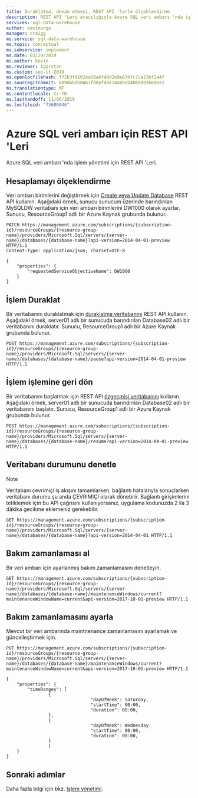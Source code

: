 ```yaml
---
title: Duraklatma, devam etmeyi, REST API 'lerle ölçeklendirme
description: REST API 'Leri aracılığıyla Azure SQL veri ambarı 'nda işlem gücünü yönetin.
services: sql-data-warehouse
author: kevinvngo
manager: craigg
ms.service: sql-data-warehouse
ms.topic: conceptual
ms.subservice: implement
ms.date: 03/29/2019
ms.author: kevin
ms.reviewer: igorstan
ms.custom: seo-lt-2019
ms.openlocfilehash: f72b3fd1024a68a6f48d2e9e676fc7ca23bf2a4f
ms.sourcegitcommit: 609d4bdb0467fd0af40e14a86eb40b9d03669ea1
ms.translationtype: MT
ms.contentlocale: tr-TR
ms.lasthandoff: 11/06/2019
ms.locfileid: "73686046"
---
```

# <a name="rest-apis-for-azure-sql-data-warehouse"></a>Azure SQL veri ambarı için REST API 'Leri
Azure SQL veri ambarı 'nda işlem yönetimi için REST API 'Leri.

## <a name="scale-compute"></a>Hesaplamayı ölçeklendirme
Veri ambarı birimlerini değiştirmek için [Create veya Update Database](/rest/api/sql/databases/createorupdate) REST API kullanın. Aşağıdaki örnek, sunucu sunucum üzerinde barındırılan MySQLDW veritabanı için veri ambarı birimlerini DW1000 olarak ayarlar. Sunucu, ResourceGroup1 adlı bir Azure Kaynak grubunda bulunur.

```
PATCH https://management.azure.com/subscriptions/{subscription-id}/resourceGroups/{resource-group-name}/providers/Microsoft.Sql/servers/{server-name}/databases/{database-name}?api-version=2014-04-01-preview HTTP/1.1
Content-Type: application/json; charset=UTF-8

{
    "properties": {
        "requestedServiceObjectiveName": DW1000
    }
}
```

## <a name="pause-compute"></a>İşlem Duraklat

Bir veritabanını duraklatmak için [duraklatma veritabanını](/rest/api/sql/databases/pause) REST API kullanın. Aşağıdaki örnek, server01 adlı bir sunucuda barındırılan Database02 adlı bir veritabanını duraklatır. Sunucu, ResourceGroup1 adlı bir Azure Kaynak grubunda bulunur.

```
POST https://management.azure.com/subscriptions/{subscription-id}/resourceGroups/{resource-group-name}/providers/Microsoft.Sql/servers/{server-name}/databases/{database-name}/pause?api-version=2014-04-01-preview HTTP/1.1
```

## <a name="resume-compute"></a>İşlem işlemine geri dön

Bir veritabanını başlatmak için REST API [özgeçmişi veritabanını](/rest/api/sql/databases/resume) kullanın. Aşağıdaki örnek, server01 adlı bir sunucuda barındırılan Database02 adlı bir veritabanını başlatır. Sunucu, ResourceGroup1 adlı bir Azure Kaynak grubunda bulunur. 

```
POST https://management.azure.com/subscriptions/{subscription-id}/resourceGroups/{resource-group-name}/providers/Microsoft.Sql/servers/{server-name}/databases/{database-name}/resume?api-version=2014-04-01-preview HTTP/1.1
```

## <a name="check-database-state"></a>Veritabanı durumunu denetle

> [!NOTE]
> Veritabanı çevrimiçi iş akışını tamamlarken, bağlantı hatalarıyla sonuçlarken veritabanı durumu şu anda ÇEVRIMIÇI olarak dönebilir. Bağlantı girişimlerini tetiklemek için bu API çağrısını kullanıyorsanız, uygulama kodunuzda 2 ila 3 dakika gecikme eklemeniz gerekebilir.

```
GET https://management.azure.com/subscriptions/{subscription-id}/resourceGroups/{resource-group-name}/providers/Microsoft.Sql/servers/{server-name}/databases/{database-name}?api-version=2014-04-01 HTTP/1.1
```

## <a name="get-maintenance-schedule"></a>Bakım zamanlaması al
Bir veri ambarı için ayarlanmış bakım zamanlamasını denetleyin. 

```
GET https://management.azure.com/subscriptions/{subscription-id}/resourceGroups/{resource-group-name}/providers/Microsoft.Sql/servers/{server-name}/databases/{database-name}/maintenanceWindows/current?maintenanceWindowName=current&api-version=2017-10-01-preview HTTP/1.1

```

## <a name="set-maintenance-schedule"></a>Bakım zamanlamasını ayarla
Mevcut bir veri ambarında maintnenance zamanlamasını ayarlamak ve güncelleştirmek için.

```
PUT https://management.azure.com/subscriptions/{subscription-id}/resourceGroups/{resource-group-name}/providers/Microsoft.Sql/servers/{server-name}/databases/{database-name}/maintenanceWindows/current?maintenanceWindowName=current&api-version=2017-10-01-preview HTTP/1.1

{
    "properties": {
        "timeRanges": [
                {
                                "dayOfWeek": Saturday,
                                "startTime": 00:00,
                                "duration": 08:00,
                },
                {
                                "dayOfWeek": Wednesday
                                "startTime": 00:00,
                                "duration": 08:00,
                }
                ]
    }
}

```


## <a name="next-steps"></a>Sonraki adımlar
Daha fazla bilgi için bkz. [Işlem yönetimi](sql-data-warehouse-manage-compute-overview.md).

